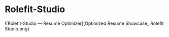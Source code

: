 # Rolefit-Studio
![Rolefit-Studio — Resume Optimizer](Optimized Resume Showcase_ Rolefit Studio.png)
